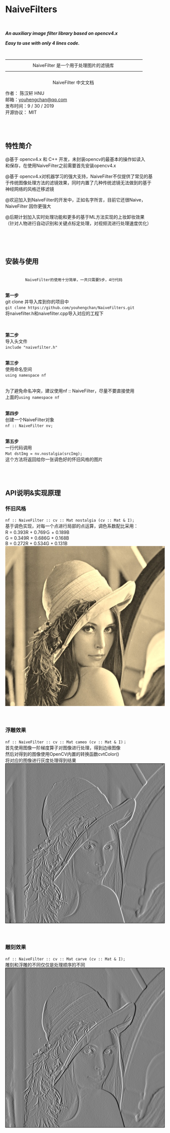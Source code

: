 ﻿# NaiveFilters
&nbsp;  

***An auxiliary image filter library based on opencv4.x***

***Easy to use with only 4 lines code.***
 &nbsp;  
 &nbsp;  
&nbsp;  
———————————————————————————————      
&nbsp;&nbsp;&nbsp;&nbsp;&nbsp;&nbsp;&nbsp;&nbsp;&nbsp;&nbsp;&nbsp;&nbsp;&nbsp;&nbsp;&nbsp;&nbsp;&nbsp;&nbsp;&nbsp;&nbsp;&nbsp;&nbsp;NaiveFilter 是一个用于处理图片的滤镜库   
———————————————————————————————    
&nbsp;  
&nbsp;&nbsp;&nbsp;&nbsp;&nbsp;&nbsp;&nbsp;&nbsp;&nbsp;&nbsp;&nbsp;&nbsp;&nbsp;&nbsp;&nbsp;&nbsp;&nbsp;&nbsp;&nbsp;&nbsp;&nbsp;&nbsp;&nbsp;&nbsp;&nbsp;&nbsp;&nbsp;&nbsp;&nbsp;&nbsp;&nbsp;&nbsp;&nbsp;&nbsp;&nbsp;&nbsp;&nbsp;&nbsp;NaiveFilter 中文文档  
  
作者： 陈汉轩 HNU  
邮箱：youhengchan@qq.com  
发布时间：9 / 30 / 2019  
开源协议： MIT    
 &nbsp;  
 &nbsp;  
 &nbsp;  
 
## **特性简介**  
  
@基于 opencv4.x 和 C++ 开发，未封装opencv的最基本的操作如读入  
和保存，在使用NaiveFilter之前需要首先安装opencv4.x  
  
@基于 opencv4.x对机器学习的强大支持，NaiveFilter不仅提供了常见的基  
于传统图像处理方法的滤镜效果，同时内置了几种传统滤镜无法做到的基于  
神经网络的风格迁移滤镜  
  
@欢迎加入到NaiveFilter的开发中，正如名字所言，目前它还很Naive，  
NaiveFilter 因你更强大  
  
@后期计划加入实时处理功能和更多的基于ML方法实现的上妆卸妆效果  
（针对人物进行自动识别和关键点标定处理，对视频流进行处理速度优化）  
  

  
 &nbsp;  
 &nbsp;  
 &nbsp;  

  
## **安装与使用**  
&nbsp;  
&nbsp;&nbsp;&nbsp;&nbsp;&nbsp;&nbsp;&nbsp;&nbsp;&nbsp;&nbsp;&nbsp;&nbsp;&nbsp;&nbsp;&nbsp;&nbsp;`NaiveFilter的使用十分简单，一共只需要5步，4行代码 `  
&nbsp;  
  
**第一步**    
git clone 并导入库到你的项目中  
`git clone https://github.com/youhengchan/NaiveFilters.git`  
将naivefilter.h和naivefilter.cpp导入对应的工程下  
&nbsp;    
&nbsp;   

**第二步**    
导入头文件  
`include "naivefilter.h"  `
&nbsp;    
&nbsp;   

**第三步**    
使用命名空间  
`using namespace nf  `
&nbsp;    
&nbsp;   

为了避免命名冲突，建议使用nf :: NaiveFilter，尽量不要直接使用  
上面的`using namespace nf  `
&nbsp;    
&nbsp;  

**第四步**    
创建一个NaiveFilter对象  
`nf :: NaiveFilter nv;  `
 &nbsp;  
 &nbsp;   
 
**第五步**    
一行代码调用  
`Mat dstImg = nv.nostalgia(srcImg);  `  
这个方法将返回给你一张调色好的怀旧风格的图片　　

&nbsp;    
&nbsp;　　
&nbsp;  　
&nbsp;  　
&nbsp;  　

  
  
## **API说明&实现原理**  

### 怀旧风格  
`nf :: NaiveFilter :: cv :: Mat nostalgia (cv :: Mat & I);`    
基于调色实现，对每一个点进行局部的点运算，调色系数配比采用：  
R = 0.393R + 0.769Ｇ + 0.189B  
G = 0.349R + 0.686G + 0.168B  
B = 0.272R + 0.534G + 0.131B  
![怀旧](https://github.com/youhengchan/NaiveFilters/blob/master/NaiveFilter/Samples/NostalgiaSample.jpeg)  
&nbsp;    
&nbsp;　　
&nbsp; 　

### 浮雕效果  
`nf :: NaiveFilter :: cv :: Mat cameo (cv :: Mat & I)；`  
首先使用图像一阶梯度算子对图像进行处理，得到边缘图像  
然后对得到的图像使用OpenCV内置的转换函数cvtColor()  
将对应的图像进行灰度处理得到结果  
![浮雕](https://github.com/youhengchan/NaiveFilters/blob/master/NaiveFilter/Samples/cameoSample.jpeg)  
&nbsp;    
&nbsp;　　
&nbsp; 　

### 雕刻效果  
`nf :: NaiveFilter :: cv :: Mat carve (cv :: Mat & I);`   
雕刻和浮雕的不同仅仅是处理顺序的不同   
![雕刻](https://github.com/youhengchan/NaiveFilters/blob/master/NaiveFilter/Samples/carveSample.jpeg)  
&nbsp;    
&nbsp;　　
&nbsp; 　
　　
  
  
  




